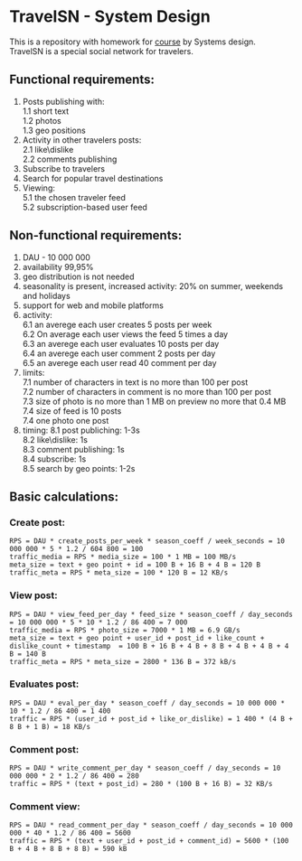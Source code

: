 # TravelSN - System Design
This is a repository with homework for [course](https://balun.courses/courses/system_design) by Systems design.  
TravelSN is a special social network for travelers.

## Functional requirements:
1. Posts publishing with:    
1.1 short text  
1.2 photos   
1.3 geo positions
2. Activity in other travelers posts:  
2.1 like\dislike  
2.2 comments publishing
3. Subscribe to travelers
4. Search for popular travel destinations
5. Viewing:  
5.1 the chosen traveler feed  
5.2 subscription-based user feed
## Non-functional requirements:
1. DAU - 10 000 000
2. availability 99,95%
3. geo distribution is not needed
4. seasonality is present, increased activity: 20% on summer, weekends and holidays
5. support for web and mobile platforms
6. activity:  
6.1 an averege each user creates 5 posts per week  
6.2 On average each user views the feed 5 times a day  
6.3 an averege each user evaluates 10 posts per day  
6.4 an averege each user comment 2 posts per day  
6.5 an averege each user read 40 comment per day  
7. limits:  
7.1 number of characters in text is no more than 100 per post    
7.2 number of characters in comment is no more than 100 per post    
7.3 size of photo is no more than 1 MB on preview no more that 0.4 MB
7.4 size of feed is 10 posts  
7.4 one photo one post
8. timing:
8.1 post publiching: 1-3s  
8.2 like\dislike: 1s  
8.3 comment publishing: 1s  
8.4 subscribe: 1s  
8.5 search by geo points: 1-2s

## Basic calculations:
### Create post:
```
RPS = DAU * create_posts_per_week * season_coeff / week_seconds = 10 000 000 * 5 * 1.2 / 604 800 = 100
traffic_media = RPS * media_size = 100 * 1 MB = 100 MB/s
meta_size = text + geo point + id = 100 B + 16 B + 4 B = 120 B
traffic_meta = RPS * meta_size = 100 * 120 B = 12 KB/s
```
### View post:
```
RPS = DAU * view_feed_per_day * feed_size * season_coeff / day_seconds = 10 000 000 * 5 * 10 * 1.2 / 86 400 = 7 000
traffic_media = RPS * photo_size = 7000 * 1 MB = 6.9 GB/s
meta_size = text + geo point + user_id + post_id + like_count + dislike_count + timestamp  = 100 B + 16 B + 4 B + 8 B + 4 B + 4 B + 4 B = 140 B
traffic_meta = RPS * meta_size = 2800 * 136 B = 372 kB/s
```
### Evaluates post:
```
RPS = DAU * eval_per_day * season_coeff / day_seconds = 10 000 000 * 10 * 1.2 / 86 400 = 1 400
traffic = RPS * (user_id + post_id + like_or_dislike) = 1 400 * (4 B + 8 B + 1 B) = 18 KB/s
```
### Comment post:
```
RPS = DAU * write_comment_per_day * season_coeff / day_seconds = 10 000 000 * 2 * 1.2 / 86 400 = 280
traffic = RPS * (text + post_id) = 280 * (100 B + 16 B) = 32 KB/s
```
### Comment view:
```
RPS = DAU * read_comment_per_day * season_coeff / day_seconds = 10 000 000 * 40 * 1.2 / 86 400 = 5600
traffic = RPS * (text + user_id + post_id + comment_id) = 5600 * (100 B + 4 B + 8 B + 8 B) = 590 kB
```
